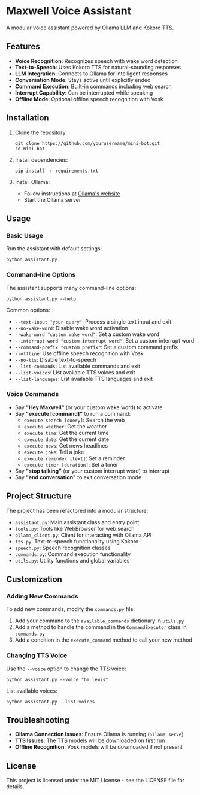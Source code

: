 # Maxwell Voice Assistant

A modular voice assistant powered by Ollama LLM and Kokoro TTS.

## Features

- **Voice Recognition**: Recognizes speech with wake word detection
- **Text-to-Speech**: Uses Kokoro TTS for natural-sounding responses
- **LLM Integration**: Connects to Ollama for intelligent responses
- **Conversation Mode**: Stays active until explicitly ended
- **Command Execution**: Built-in commands including web search
- **Interrupt Capability**: Can be interrupted while speaking
- **Offline Mode**: Optional offline speech recognition with Vosk

## Installation

1. Clone the repository:
   ```
   git clone https://github.com/yourusername/mini-bot.git
   cd mini-bot
   ```

2. Install dependencies:
   ```
   pip install -r requirements.txt
   ```

3. Install Ollama:
   - Follow instructions at [Ollama's website](https://ollama.ai/)
   - Start the Ollama server

## Usage

### Basic Usage

Run the assistant with default settings:

```
python assistant.py
```

### Command-line Options

The assistant supports many command-line options:

```
python assistant.py --help
```

Common options:

- `--text-input "your query"`: Process a single text input and exit
- `--no-wake-word`: Disable wake word activation
- `--wake-word "custom wake word"`: Set a custom wake word
- `--interrupt-word "custom interrupt word"`: Set a custom interrupt word
- `--command-prefix "custom prefix"`: Set a custom command prefix
- `--offline`: Use offline speech recognition with Vosk
- `--no-tts`: Disable text-to-speech
- `--list-commands`: List available commands and exit
- `--list-voices`: List available TTS voices and exit
- `--list-languages`: List available TTS languages and exit

### Voice Commands

- Say **"Hey Maxwell"** (or your custom wake word) to activate
- Say **"execute [command]"** to run a command:
  - `execute search [query]`: Search the web
  - `execute weather`: Get the weather
  - `execute time`: Get the current time
  - `execute date`: Get the current date
  - `execute news`: Get news headlines
  - `execute joke`: Tell a joke
  - `execute reminder [text]`: Set a reminder
  - `execute timer [duration]`: Set a timer
- Say **"stop talking"** (or your custom interrupt word) to interrupt
- Say **"end conversation"** to exit conversation mode

## Project Structure

The project has been refactored into a modular structure:

- `assistant.py`: Main assistant class and entry point
- `tools.py`: Tools like WebBrowser for web search
- `ollama_client.py`: Client for interacting with Ollama API
- `tts.py`: Text-to-speech functionality using Kokoro
- `speech.py`: Speech recognition classes
- `commands.py`: Command execution functionality
- `utils.py`: Utility functions and global variables

## Customization

### Adding New Commands

To add new commands, modify the `commands.py` file:

1. Add your command to the `available_commands` dictionary in `utils.py`
2. Add a method to handle the command in the `CommandExecutor` class in `commands.py`
3. Add a condition in the `execute_command` method to call your new method

### Changing TTS Voice

Use the `--voice` option to change the TTS voice:

```
python assistant.py --voice "bm_lewis"
```

List available voices:

```
python assistant.py --list-voices
```

## Troubleshooting

- **Ollama Connection Issues**: Ensure Ollama is running (`ollama serve`)
- **TTS Issues**: The TTS models will be downloaded on first run
- **Offline Recognition**: Vosk models will be downloaded if not present

## License

This project is licensed under the MIT License - see the LICENSE file for details.

